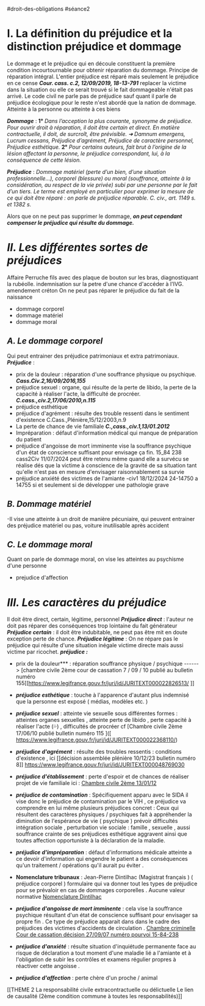 #droit-des-obligations #séance2 
# **I. La définition du préjudice et la distinction préjudice et dommage**
Le dommage et le préjudice qui en découle constituent la première condition incourtournable pour obtenir réparation du dommage. Principe de réparation intégral. L'entier préjudice est réparé mais seulement le préjudice en ce cense ***Cour. cass. c.2, 12/09/2019, 18-13-791*** replacer la victime dans la situation ou elle ce serait trouvé si le fait dommageable n'était pas arrivé.
Le code civil ne parle pas de préjudice sauf quant il parle de préjudice écologique pour le reste n'est abordé que la nation de dommage. 
Atteinte à la personne ou atteinte à ces biens

***Dommage*** : 
**1°** *Dans l’acception la plus courante, synonyme de préjudice. Pour ouvrir droit à réparation, il doit être certain et direct. En matière contractuelle, il doit, de surcroît, être prévisible. ➜ Damnum emergens, Lucrum cessans, Préjudice d’agrément, Préjudice de caractère personnel, Préjudice esthétique.* 
**2°** *Pour certains auteurs, fait brut à l’origine de la lésion affectant la personne, le préjudice correspondant, lui, à la conséquence de cette lésion.*

***Préjudice*** :
*Dommage matériel (perte d’un bien, d’une situation professionnelle…), corporel (blessure) ou moral (souffrance, atteinte à la considération, au respect de la vie privée) subi par une personne par le fait d’un tiers. Le terme est employé en particulier pour exprimer la mesure de ce qui doit être réparé : on parle de préjudice réparable. C. civ., art. 1149 s. et 1382 s.*

Alors que on ne peut pas supprimer le dommage, ***on peut cependant compenser le préjudice qui résulte du dommage.***

# ***II. Les différentes sortes de préjudices***
Affaire Perruche fils avec des plaque de bouton sur les bras, diagnostiquant la rubéolle.
indemnisation sur la petre d'une chance d'accéder à l'IVG.
amendement créton 
On ne peut pas réparer le préjudice du fait de la naissance
- dommage corporel 
- dommage matériel
- dommage moral
## ***A. Le dommage corporel***
Qui peut entrainer des préjudice patrimoniaux et extra patrimoniaux.
***Préjudice*** :
- prix de la douleur : réparation d'une souffrance physique ou psychique. ***Cass.Civ.2,16/09/2016,155***
- préjudice sexuel : organe, qui résulte de la perte de libido, la perte de la capacité à réaliser l'acte, la difficulté de procréer. ***C.cass.,civ.2,17/06/2010,n.115***
- préjudice esthétique
- préjudice d'agrément : résulte des trouble ressenti dans le sentiment d'existence C.Cass.,Plénière,15/12/2003,n.9
- La perte de chance de vie familiale ***C.,cass.,civ.1,13/01.2012***
- Impréparation : défaut d'information médical qui manque de préparation du patient
- préjudice d'angoisse de mort imminente vise la souffrance psychique d'un état de conscience suffisant pour envisage ça fin. 15_84 238 cass2Civ 11/07/2024 peut être retenu même quand elle a survécu se réalise dés que la victime à conscience de la gravité de sa situation tant qu'elle n'est pas en mesure d'envisager raisonnablement sa survie
- préjudice anxiété des victimes de l'amiante 
-civ1 18/12/2024 24-14750 a 14755 si et seulement si de développer une pathologie grave
## ***B. Dommage matériel***
-Il vise une atteinte à un droit de manière pécuniaire, qui peuvent entrainer des préjudice matériel ou pas, voiture inutilisable après accident
## ***C. Le dommage moral***
Quant on parle de dommage moral, on vise les atteintes au psychisme d'une personne
- prejudice d'affection
# ***III. Les caractères du préjudice***
Il doit être direct, certain, légitime, personnel
***Préjudice direct*** : l'auteur ne doit pas réparer des conséquences trop lointaine du fait générateur 
***Préjudice certain*** : il doit être indubitable, ne peut pas être mit en doute exception perte de chance.
***Préjudice légitime*** : On ne répare pas le préjudice qui résulte d'une situation inégale
victime directe mais aussi victime par ricochet.
***préjudice :***  
- prix de la douleur*** : réparation souffrance physique / psychique ------> [chambre civile 2ème cour de cassation 7 / 09 / 10 publié au bulletin numéro 155[[https://www.legifrance.gouv.fr/juri/id/JURITEXT000022826513/ ]]

- ***préjudice esthétique*** : touche à l'apparence d'autant plus indemnisé que la personne est exposé ( médias, modèles etc. ) 

- ***préjudice sexuel*** : atteinte vie sexuelle sous différentes formes : atteintes organes sexuelles , atteinte perte de libido , perte capacité à réaliser l'acte (💦) , difficultés de procréer cf  [Chambre civile 2ème 17/06/10 publié bulletin numéro 115 ]([ https://www.legifrance.gouv.fr/juri/id/JURITEXT000022368110/)

- ***préjudice d'agrément*** : résulte des troubles ressentis : conditions d'existence , ici [[décision assemblée plénière 10/12/23 bulletin numéro 8]] https://www.legifrance.gouv.fr/juri/id/JURITEXT000048769030

- ***préjudice d'établissement*** : perte d'espoir et de chances de réaliser projet de vie familiale ici : [Chambre civile 2ème 13/01/12](https://www.legifrance.gouv.fr/juri/id/JURITEXT000025152294/) 

- ***préjudice de contamination*** : Spécifiquement apparu avec le SIDA il vise donc le préjudice de contamination par le VIH , ce préjudice va comprendre en lui même plusieurs préjudices concret :
	 Ceux qui résultent des caractères physiques / psychiques fait à appréhender la diminution de l'espérance de vie ( psychique ) prévoir difficultés intégration sociale , perturbation vie sociale : famille , sexuelle , aussi souffrance crainte de ses préjudices esthétique aggravent ainsi que toutes affection opportuniste à la déclaration de la maladie.

- ***préjudice d'impréparation*** : défaut d'informations médicale atteinte a ce devoir d'information qui engendre le patient a des conséquences qu'un traitement / opérations qu'il aurait pu éviter . 

- **Nomenclature tribunaux** : Jean-Pierre Dintilhac (Magistrat français ) ( préjudice corporel ) formulaire qui va donner tout les types de préjudice pour se prévaloir en cas de dommages corporelles . Aucune valeur normative  [Nomenclature Dintilhac  ](https://sante.gouv.fr/ministere/acteurs/partenaires/article/nomenclature-des-postes-de-prejudices-rapport-de-m-dintilhac)

- ***préjudice d'angoisse de mort imminente*** : cela vise la souffrance psychique résultant d'un état de conscience suffisant pour envisager sa propre fin . Ce type de préjudice apparait dans dans le cadre des préjudices des victimes d'accidents de circulation . [Chambre criminelle Cour de cassation décision 27/09/07 numéro pourvoi 15-84-238](https://www.legifrance.gouv.fr/juri/id/JURITEXT000033175972/)

- ***préjudice d'anxiété*** : résulte situation d'inquiétude permanente face au risque de déclaration a tout moment d'une maladie lié a l'amiante et à l'obligation de subir les contrôles et examens régulier propres à réactiver cette angoisse . 

- ***préjudice d'affection***  : perte chère d'un proche / animal

[[THEME 2 La responsabilité civile extracontractuelle ou délictuelle Le lien de causalité (2ème condition commune à toutes les responsabilités)]]